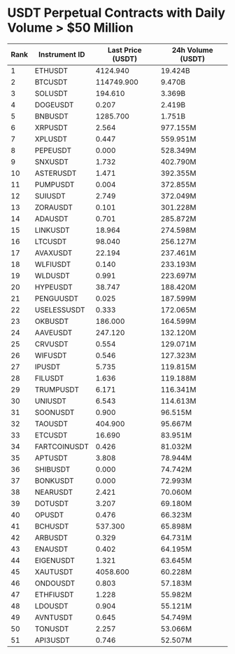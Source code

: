 # USDT Perpetual Contracts with Daily Volume > $50 Million

| Rank | Instrument ID | Last Price (USDT) | 24h Volume (USDT) |
|------|---------------|-------------------|-------------------|
| 1 | ETHUSDT | 4124.940 | 19.424B |
| 2 | BTCUSDT | 114749.900 | 9.470B |
| 3 | SOLUSDT | 194.610 | 3.369B |
| 4 | DOGEUSDT | 0.207 | 2.419B |
| 5 | BNBUSDT | 1285.700 | 1.751B |
| 6 | XRPUSDT | 2.564 | 977.155M |
| 7 | XPLUSDT | 0.447 | 559.951M |
| 8 | PEPEUSDT | 0.000 | 528.349M |
| 9 | SNXUSDT | 1.732 | 402.790M |
| 10 | ASTERUSDT | 1.471 | 392.355M |
| 11 | PUMPUSDT | 0.004 | 372.855M |
| 12 | SUIUSDT | 2.749 | 372.049M |
| 13 | ZORAUSDT | 0.101 | 301.228M |
| 14 | ADAUSDT | 0.701 | 285.872M |
| 15 | LINKUSDT | 18.964 | 274.598M |
| 16 | LTCUSDT | 98.040 | 256.127M |
| 17 | AVAXUSDT | 22.194 | 237.461M |
| 18 | WLFIUSDT | 0.140 | 233.193M |
| 19 | WLDUSDT | 0.991 | 223.697M |
| 20 | HYPEUSDT | 38.747 | 188.420M |
| 21 | PENGUUSDT | 0.025 | 187.599M |
| 22 | USELESSUSDT | 0.333 | 172.065M |
| 23 | OKBUSDT | 186.000 | 164.599M |
| 24 | AAVEUSDT | 247.120 | 132.120M |
| 25 | CRVUSDT | 0.554 | 129.071M |
| 26 | WIFUSDT | 0.546 | 127.323M |
| 27 | IPUSDT | 5.735 | 119.815M |
| 28 | FILUSDT | 1.636 | 119.188M |
| 29 | TRUMPUSDT | 6.171 | 116.341M |
| 30 | UNIUSDT | 6.543 | 114.613M |
| 31 | SOONUSDT | 0.900 | 96.515M |
| 32 | TAOUSDT | 404.900 | 95.667M |
| 33 | ETCUSDT | 16.690 | 83.951M |
| 34 | FARTCOINUSDT | 0.426 | 81.032M |
| 35 | APTUSDT | 3.808 | 78.944M |
| 36 | SHIBUSDT | 0.000 | 74.742M |
| 37 | BONKUSDT | 0.000 | 72.993M |
| 38 | NEARUSDT | 2.421 | 70.060M |
| 39 | DOTUSDT | 3.207 | 69.180M |
| 40 | OPUSDT | 0.476 | 66.323M |
| 41 | BCHUSDT | 537.300 | 65.898M |
| 42 | ARBUSDT | 0.329 | 64.731M |
| 43 | ENAUSDT | 0.402 | 64.195M |
| 44 | EIGENUSDT | 1.321 | 63.645M |
| 45 | XAUTUSDT | 4058.600 | 60.228M |
| 46 | ONDOUSDT | 0.803 | 57.183M |
| 47 | ETHFIUSDT | 1.228 | 55.982M |
| 48 | LDOUSDT | 0.904 | 55.121M |
| 49 | AVNTUSDT | 0.645 | 54.749M |
| 50 | TONUSDT | 2.257 | 53.066M |
| 51 | API3USDT | 0.746 | 52.507M |
